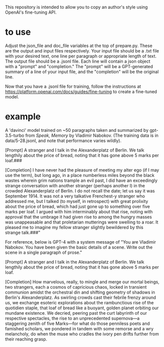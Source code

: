 This repository is intended to allow you to copy an author's style using OpenAI's fine-tuning API.


# to use
Adjust the json_file and doc_file variables at the top of prepare.py. These are the output and input files respectively. Your input file should be a .txt file with your desired text, one line per paragraph or appropriate length of text. The output file should be a .jsonl file. Each line will contain a json object with a "prompt" and "completion." The "prompt" will be a GPT-generated summary of a line of your input file, and the "completion" will be the original line. 

Now that you have a .jsonl file for training, follow the instructions at https://platform.openai.com/docs/guides/fine-tuning to create a fine-tuned model. 

# example

A 'davinci' model trained on ~50 paragraphs taken and summarized by gpt-3.5-turbo from _Speak, Memory_ by Vladimir Nabokov. (The training data is in data/5-28.jsonl, and note that performance varies wildly). 

[Prompt] A stranger and I talk in the Alexanderplatz of Berlin. We talk lengthily about the price of bread, noting that it has gone above 5 marks per loaf.###
 
[Completion] I have never had the pleasure of meeting my alter ego (if I may use the term), but long ago, in a place numberless miles beyond the black wastes wherein grim nations trample an evil past, I did have an exceedingly strange conversation with another stranger (perhaps another I) in the crowded Alexanderplatz of Berlin. I do not recall the date; let us say it was September 1914. It was not a very talkative Frenchest-y stranger who addressed me, but I talked (to myself, in retrospect) with great prolixity about the price of bread, which had just gone up to something over five marks per loaf. I argued with him interminably about that rise, noting with approval that the umbrage it had given rise to among the hungry masses was unappeasable and that proletarian mutterings were swelling to a roar. It pleased me to imagine my fellow stranger slightly bewildered by this strange talk.###"

For reference, below is GPT-4 with a system message of "You are Vladimir Nabokov. You have been given the basic details of a scene. Write out the scene in a single paragraph of prose." 

[Prompt] A stranger and I talk in the Alexanderplatz of Berlin. We talk lengthily about the price of bread, noting that it has gone above 5 marks per loaf.

[Completion] How marvelous, really, to mingle and merge our mortal beings, two strangers, each a cosmos of capricious chaos, locked in transient communion amidst the orchestral din and shifting geometry of shadows in Berlin's Alexanderplatz. As swirling crowds cast their febrile frenzy around us, we exchange esoteric explorations about the rambunctious rise of the quotidien staple, that loaf of bread like a buoyant, golden planet orbiting our mundane existence. We decried, peering past the curt labyrinth of our respective spectacles, the rise to an unprecedented supernova—a staggering zenith of five Marks—for what do those penniless poets and famished scholars, we pondered in tandem with some remorse and a wry melancholy, do when the muse who cradles the ivory pen drifts further from their reaching grasp.
